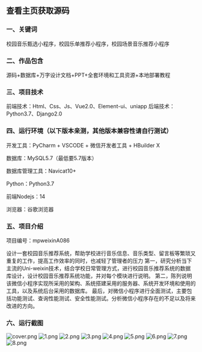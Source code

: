  
## 查看主页获取源码

### 一、关键词
校园音乐甄选小程序，校园乐单推荐小程序，校园场景音乐推荐小程序

### 二、作品包含
源码+数据库+万字设计文档+PPT+全套环境和工具资源+本地部署教程

### 三、项目技术
前端技术：Html、Css、Js、Vue2.0、Element-ui、uniapp
后端技术：Python3.7、Django2.0

### 四、运行环境（以下版本亲测，其他版本兼容性请自行测试）
开发工具：PyCharm + VSCODE + 微信开发者工具 + HBuilder X

数据库：MySQL5.7（最低要5.7版本）

数据库管理工具：Navicat10+

Python：Python3.7

前端Nodejs：14

浏览器：谷歌浏览器

### 五、项目介绍
项目编号：mpweixinA086

设计一套校园音乐推荐系统，帮助学校进行音乐信息、音乐类型、留言板等繁琐又重复的工作，提高工作效率的同时，也减轻了管理者的压力
第一，研究分析当下主流的Uni-weixin技术，结合学校日常管理方式，进行校园音乐推荐系统的数据库设计，设计校园音乐推荐系统功能，并对每个模块进行说明。
第二，陈列说明该微信小程序实现所采用的架构、系统搭建采用的服务器、系统开发环境和使用的工具，以及系统后台采用的数据库。
最后，对微信小程序进行全面测试，主要包括功能测试、查询性能测试、安全性能测试。分析微信小程序存在的不足以及将来改进的方向。

### 六、运行截图

![cover.png](./cover.png)
![1.png](./1.png)
![2.png](./2.png)
![3.png](./3.png)
![4.png](./4.png)
![5.png](./5.png)
![6.png](./6.png)
![7.png](./7.png)
![8.png](./8.png)
